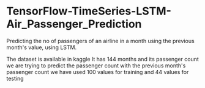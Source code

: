 # TensorFlow-TimeSeries-LSTM-Air_Passenger_Prediction
Predicting the no of passengers of an airline in a month using the previous month's value, using LSTM.

The dataset is available in kaggle
It has 144 months and its passenger count
we are trying to predict the passenger count with the previous month's passenger count
we have used 100 values for training and 44 values for testing
